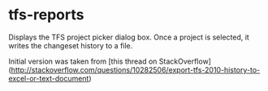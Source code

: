 # tfs-reports

Displays the TFS project picker dialog box. Once a project is selected, it writes the changeset history to a file.

Initial version was taken from [this thread on StackOverflow] (http://stackoverflow.com/questions/10282506/export-tfs-2010-history-to-excel-or-text-document)
